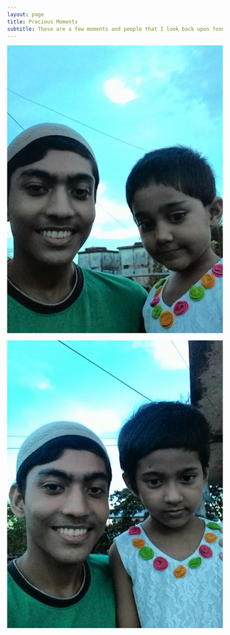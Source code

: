 ```yaml
---
layout: page
title: Precious Moments
subtitle: These are a few moments and people that I look back upon fondly.
---
```


<p><img class="precious_image" src="/img/tanna.jpg" /><p>
<p><img class="precious_image" src="/img/sharrina.jpg" /><p>